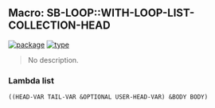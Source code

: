 ## Macro: SB-LOOP::WITH-LOOP-LIST-COLLECTION-HEAD
[![package](https://img.shields.io/badge/Package-SB--LOOP-5f9ea0.svg?style=social&colorA=999999)](../) [![type](https://img.shields.io/badge/Type-Macro-5f9ea0.svg?style=social&colorA=999999)](../#macro) 

> No description.

### Lambda list
```
((HEAD-VAR TAIL-VAR &OPTIONAL USER-HEAD-VAR) &BODY BODY)
```
